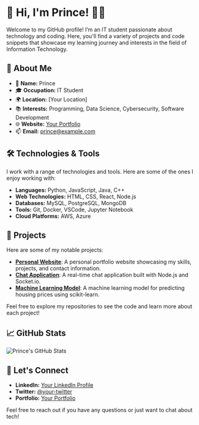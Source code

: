 # 👋 Hi, I'm Prince! 👨‍💻

Welcome to my GitHub profile! I’m an IT student passionate about technology and coding. Here, you'll find a variety of projects and code snippets that showcase my learning journey and interests in the field of Information Technology.

## 🚀 About Me

- 🌟 **Name:** Prince
- 🎓 **Occupation:** IT Student
- 🌍 **Location:** [Your Location]
- 📚 **Interests:** Programming, Data Science, Cybersecurity, Software Development
- 🌐 **Website:** [Your Portfolio](https://your-portfolio.com) 
- 📫 **Email:** prince@example.com

## 🛠️ Technologies & Tools

I work with a range of technologies and tools. Here are some of the ones I enjoy working with:

- **Languages:** Python, JavaScript, Java, C++
- **Web Technologies:** HTML, CSS, React, Node.js
- **Databases:** MySQL, PostgreSQL, MongoDB
- **Tools:** Git, Docker, VSCode, Jupyter Notebook
- **Cloud Platforms:** AWS, Azure

## 📂 Projects

Here are some of my notable projects:

- **[Personal Website](https://github.com/your-github-username/personal-website)**: A personal portfolio website showcasing my skills, projects, and contact information.
- **[Chat Application](https://github.com/your-github-username/chat-application)**: A real-time chat application built with Node.js and Socket.io.
- **[Machine Learning Model](https://github.com/your-github-username/machine-learning-model)**: A machine learning model for predicting housing prices using scikit-learn.

Feel free to explore my repositories to see the code and learn more about each project!

## 📈 GitHub Stats

![Prince's GitHub Stats](https://github-readme-stats.vercel.app/api?username=your-github-username&show_icons=true&hide_title=true&count_private=true&hide=prs&hide_border=true&theme=dark)

## 💬 Let's Connect

- **LinkedIn:** [Your LinkedIn Profile](https://www.linkedin.com/in/your-linkedin)
- **Twitter:** [@your-twitter](https://twitter.com/your-twitter)
- **Portfolio:** [Your Portfolio](https://your-portfolio.com)

Feel free to reach out if you have any questions or just want to chat about tech!

